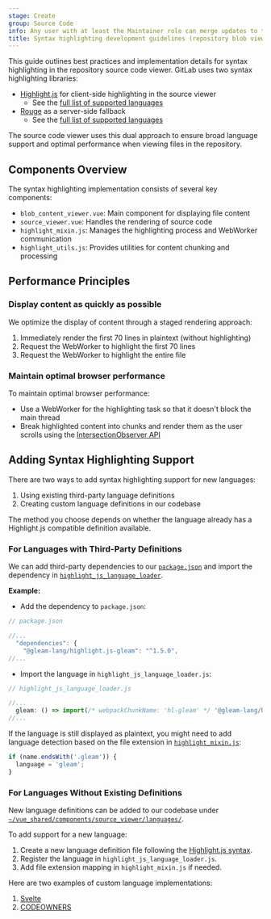 ```yaml
---
stage: Create
group: Source Code
info: Any user with at least the Maintainer role can merge updates to this content. For details, see https://docs.gitlab.com/ee/development/development_processes.html#development-guidelines-review.
title: Syntax highlighting development guidelines (repository blob viewer)
---
```


This guide outlines best practices and implementation details for syntax highlighting in the repository source code viewer. GitLab uses two syntax highlighting libraries:

- [Highlight.js](https://highlightjs.org/) for client-side highlighting in the source viewer
  - See the [full list of supported languages](https://github.com/highlightjs/highlight.js/blob/main/SUPPORTED_LANGUAGES.md)
- [Rouge](https://rubygems.org/gems/rouge) as a server-side fallback
  - See the [full list of supported languages](https://github.com/rouge-ruby/rouge/wiki/list-of-supported-languages-and-lexers)

The source code viewer uses this dual approach to ensure broad language support and optimal performance when viewing files in the repository.

## Components Overview

The syntax highlighting implementation consists of several key components:

- `blob_content_viewer.vue`: Main component for displaying file content
- `source_viewer.vue`: Handles the rendering of source code
- `highlight_mixin.js`: Manages the highlighting process and WebWorker communication
- `highlight_utils.js`: Provides utilities for content chunking and processing

## Performance Principles

### Display content as quickly as possible

We optimize the display of content through a staged rendering approach:

1. Immediately render the first 70 lines in plaintext (without highlighting)
1. Request the WebWorker to highlight the first 70 lines
1. Request the WebWorker to highlight the entire file

### Maintain optimal browser performance

To maintain optimal browser performance:

- Use a WebWorker for the highlighting task so that it doesn't block the main thread
- Break highlighted content into chunks and render them as the user scrolls using the [IntersectionObserver API](https://developer.mozilla.org/en-US/docs/Web/API/Intersection_Observer_API)

## Adding Syntax Highlighting Support

There are two ways to add syntax highlighting support for new languages:

1. Using existing third-party language definitions
1. Creating custom language definitions in our codebase

The method you choose depends on whether the language already has a Highlight.js compatible definition available.

### For Languages with Third-Party Definitions

We can add third-party dependencies to our [`package.json`](https://gitlab.com/gitlab-org/gitlab/-/blob/master/package.json) and import the dependency in [`highlight_js_language_loader`](https://gitlab.com/gitlab-org/gitlab/-/blob/master/app/assets/javascripts/content_editor/services/highlight_js_language_loader.js#L260).

**Example:**

- Add the dependency to `package.json`:

```javascript
// package.json

//...
  "dependencies": {
    "@gleam-lang/highlight.js-gleam": "^1.5.0",
//...
```

- Import the language in `highlight_js_language_loader.js`:

```javascript
// highlight_js_language_loader.js

//...
  gleam: () => import(/* webpackChunkName: 'hl-gleam' */ '@gleam-lang/highlight.js-gleam'),
//...
```

If the language is still displayed as plaintext, you might need to add language detection based on the file extension in [`highlight_mixin.js`](https://gitlab.com/gitlab-org/gitlab/-/blob/master/app/assets/javascripts/repository/mixins/highlight_mixin.js):

```javascript
if (name.endsWith('.gleam')) {
  language = 'gleam';
}
```

### For Languages Without Existing Definitions

New language definitions can be added to our codebase under [`~/vue_shared/components/source_viewer/languages/`](https://gitlab.com/gitlab-org/gitlab/-/tree/master/app/assets/javascripts/vue_shared/components/source_viewer/languages/).

To add support for a new language:

1. Create a new language definition file following the [Highlight.js syntax](https://highlightjs.readthedocs.io/en/latest/language-contribution.html).
1. Register the language in `highlight_js_language_loader.js`.
1. Add file extension mapping in `highlight_mixin.js` if needed.

Here are two examples of custom language implementations:

1. [Svelte](https://gitlab.com/gitlab-org/gitlab/-/commit/0680b3a27b3973287ae6a973703faf9472535c47)
1. [CODEOWNERS](https://gitlab.com/gitlab-org/gitlab/-/commit/825fd1e97df582b9f2654fc248c15e073d78d82b)
